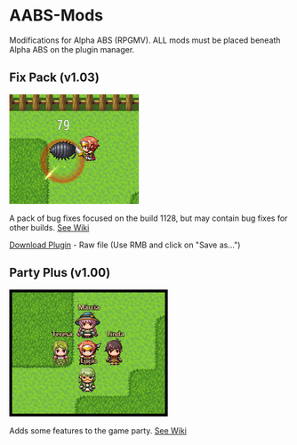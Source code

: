 # AABS-Mods
Modifications for Alpha ABS (RPGMV).
ALL mods must be placed beneath Alpha ABS on the plugin manager.

## Fix Pack (v1.03)
![](https://github.com/SMO-Valadorn/hello-world/blob/master/Images/Bug_Smash.png)

A pack of bug fixes focused on the build 1128, but may contain bug fixes for other builds. [See Wiki](https://github.com/SMO-Valadorn/AABS-Mods/wiki/Bug-Fixing-Pack)

[Download Plugin](https://raw.githubusercontent.com/SMO-Valadorn/AABS-Mods/main/Mods/AABS_FixPack.js) - Raw file (Use RMB and click on "Save as...")

## Party Plus (v1.00)
![](https://github.com/SMO-Valadorn/hello-world/blob/master/Images/PartyPlus/PartyPlus.png)

Adds some features to the game party. [See Wiki](https://github.com/SMO-Valadorn/AABS-Mods/wiki/Party-Plus)

